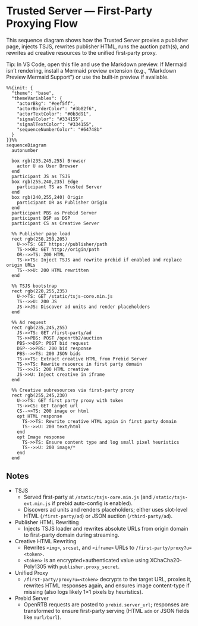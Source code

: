 # Trusted Server — First-Party Proxying Flow

This sequence diagram shows how the Trusted Server proxies a publisher page, injects TSJS, rewrites publisher HTML, runs the auction path(s), and rewrites ad creative resources to the unified first‑party proxy.

Tip: In VS Code, open this file and use the Markdown preview. If Mermaid isn’t rendering, install a Mermaid preview extension (e.g., “Markdown Preview Mermaid Support”) or use the built‑in preview if available.

```mermaid
%%{init: {
  "theme": "base",
  "themeVariables": {
    "actorBkg": "#eef5ff",
    "actorBorderColor": "#3b82f6",
    "actorTextColor": "#0b3d91",
    "signalColor": "#334155",
    "signalTextColor": "#334155",
    "sequenceNumberColor": "#64748b"
  }
}}%%
sequenceDiagram
  autonumber

  box rgb(235,245,255) Browser
    actor U as User Browser
  end
  participant JS as TSJS
  box rgb(255,240,235) Edge
    participant TS as Trusted Server
  end
  box rgb(240,255,240) Origin
    participant OR as Publisher Origin
  end
  participant PBS as Prebid Server
  participant DSP as DSP
  participant CS as Creative Server

  %% Publisher page load
  rect rgb(250,250,205)
    U->>TS: GET https://publisher/path
    TS->>OR: GET http://origin/path
    OR-->>TS: 200 HTML
    TS->>TS: Inject TSJS and rewrite prebid if enabled and replace origin URLs
    TS-->>U: 200 HTML rewritten
  end

  %% TSJS bootstrap
  rect rgb(220,255,235)
    U->>TS: GET /static/tsjs-core.min.js
    TS-->>U: 200 JS
    JS->>JS: Discover ad units and render placeholders
  end

  %% Ad request
  rect rgb(235,245,255)
    JS->>TS: GET /first-party/ad
    TS->>PBS: POST /openrtb2/auction
    PBS->>DSP: POST bid request
    DSP-->>PBS: 200 bid response
    PBS-->>TS: 200 JSON bids
    TS->>TS: Extract creative HTML from Prebid Server
    TS->>TS: Rewrite resource in first party domain
    TS-->>JS: 200 HTML creative
    JS->>U: Inject creative in iframe
  end

  %% Creative subresources via first-party proxy
  rect rgb(255,245,230)
    U->>TS: GET first party proxy with token
    TS->>CS: GET target url
    CS-->>TS: 200 image or html
    opt HTML response
      TS->>TS: Rewrite creative HTML again in first party domain
      TS-->>U: 200 text/html
    end
    opt Image response
      TS->>TS: Ensure content type and log small pixel heuristics
      TS-->>U: 200 image/*
    end
  end
```

## Notes
- TSJS
  - Served first-party at `/static/tsjs-core.min.js` (and `/static/tsjs-ext.min.js` if prebid auto-config is enabled).
  - Discovers ad units and renders placeholders; either uses slot-level HTML (`/first-party/ad`) or JSON auction (`/third-party/ad`).
- Publisher HTML Rewriting
  - Injects TSJS loader and rewrites absolute URLs from origin domain to first-party domain during streaming.
- Creative HTML Rewriting
  - Rewrites `<img>`, `srcset`, and `<iframe>` URLs to `/first-party/proxy?u=<token>`.
  - `<token>` is an encrypted+authenticated value using XChaCha20-Poly1305 with `publisher.proxy_secret`.
- Unified Proxy
  - `/first-party/proxy?u=<token>` decrypts to the target URL, proxies it, rewrites HTML responses again, and ensures image content-type if missing (also logs likely 1×1 pixels by heuristics).
- Prebid Server
  - OpenRTB requests are posted to `prebid.server_url`; responses are transformed to ensure first-party serving (HTML `adm` or JSON fields like `nurl/burl`).
